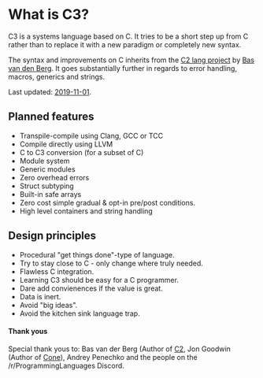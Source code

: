 # What is C3?

C3 is a systems language based on C. It tries to be a short step up from C rather than to replace it with a new paradigm or completely new syntax. 

The syntax and improvements on C inherits from the [C2 lang project](http://www.c2lang.org/) by [Bas van den Berg](https://github.com/bvdberg). It goes substantially further in regards to error handling, macros, generics and strings.

Last updated: [2019-11-01](changes).

## Planned features

- Transpile-compile using Clang, GCC or TCC
- Compile directly using LLVM
- C to C3 conversion (for a subset of C)
- Module system
- Generic modules
- Zero overhead errors
- Struct subtyping
- Built-in safe arrays
- Zero cost simple gradual & opt-in pre/post conditions.
- High level containers and string handling

## Design principles

- Procedural "get things done"-type of language.
- Try to stay close to C - only change where truly needed.
- Flawless C integration.
- Learning C3 should be easy for a C programmer.
- Dare add convienences if the value is great.
- Data is inert.
- Avoid "big ideas".
- Avoid the kitchen sink language trap.

#### Thank yous

Special thank yous to: Bas van der Berg (Author of [C2](http://www.c2lang.org), Jon Goodwin (Author of [Cone](http://cone.jondgoodwin.com)), Andrey Penechko and the people on the /r/ProgrammingLanguages Discord. 